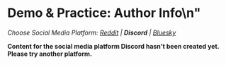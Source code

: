 # Demo & Practice: Author Info\n"
_Choose Social Media Platform: <a href='../../../reddit/ch06_authenticity/02_posting_sources/02_demo_practice_author_info.html'>Reddit</a> | __Discord__ | <a href='../../../bsky/ch06_authenticity/02_posting_sources/02_demo_practice_author_info.html'>Bluesky</a>_

__Content for the social media platform Discord hasn't been created yet. Please try another platform.__